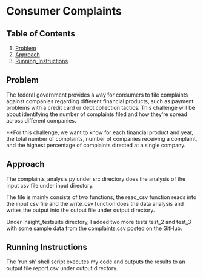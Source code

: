 # Consumer Complaints

## Table of Contents
1. [Problem](README.md#problem)
1. [Approach](README.md#approach)
1. [Running_Instructions](README.md#running_instructions)

## Problem
The federal government provides a way for consumers to file complaints against companies regarding different financial products, such as payment problems with a credit card or debt collection tactics. This challenge will be about identifying the number of complaints filed and how they're spread across different companies. 

**For this challenge, we want to know for each financial product and year, the total number of complaints, number of companies receiving a complaint, and the highest percentage of complaints directed at a single company.

## Approach
The complaints_analysis.py under src directory does the analysis of the input csv file under input directory.

The file is mainly consists of two functions, the read_csv function reads into the input csv file and the write_csv function does the data analysis and writes the output into the output file under output directory.

Under insight_testsuite directory, I added two more tests test_2 and test_3 with some sample data from the complaints.csv posted on the GitHub.

## Running Instructions
The 'run.sh' shell script executes my code and outputs the results to an output file report.csv under output directory.

